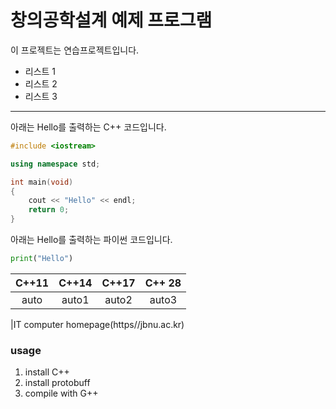 # 창의공학설계 예제 프로그램

이 프로젝트는 연습프로젝트입니다.

- 리스트 1
- 리스트 2
- 리스트 3

----------------------------------------------

아래는 Hello를 출력하는 C++ 코드입니다.
``` cpp
#include <iostream>

using namespace std;

int main(void)
{
    cout << "Hello" << endl;
    return 0;
}
```

아래는 Hello를 출력하는 파이썬 코드입니다.

``` python
print("Hello")
```

| C++11 | C++14| C++17 | C++ 28|
| :---: | :---:| :---: | :---: |
| auto | auto1 | auto2 | auto3 |

|IT computer homepage(https//jbnu.ac.kr)

### usage

1. install C++
2. install protobuff
3. compile with G++

